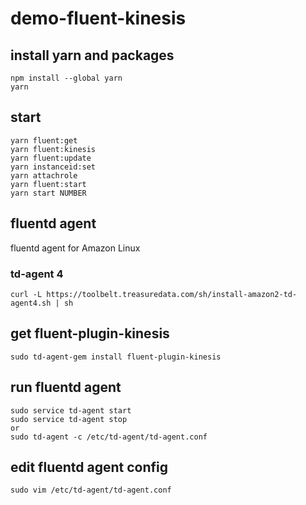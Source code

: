# demo-fluent-kinesis

## install yarn and packages

```
npm install --global yarn
yarn
```

## start

```
yarn fluent:get
yarn fluent:kinesis
yarn fluent:update
yarn instanceid:set
yarn attachrole
yarn fluent:start
yarn start NUMBER
```

## fluentd agent

fluentd agent for Amazon Linux

### td-agent 4

```
curl -L https://toolbelt.treasuredata.com/sh/install-amazon2-td-agent4.sh | sh
```

## get fluent-plugin-kinesis

```
sudo td-agent-gem install fluent-plugin-kinesis
```

## run fluentd agent

```
sudo service td-agent start
sudo service td-agent stop
or
sudo td-agent -c /etc/td-agent/td-agent.conf
```

## edit fluentd agent config

```
sudo vim /etc/td-agent/td-agent.conf
```
